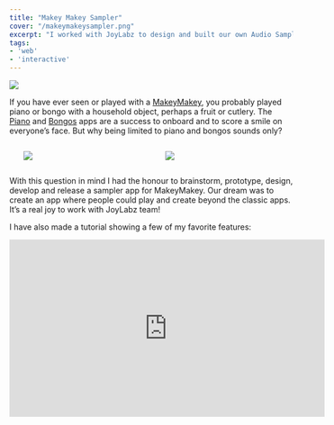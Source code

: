 ```yaml
---
title: "Makey Makey Sampler"
cover: "/makeymakeysampler.png"
excerpt: "I worked with JoyLabz to design and built our own Audio Sampler App because we saw the demand from the music community for a simple tool to be able to mix sounds and music with Makey Makey."
tags:
- 'web'
- 'interactive'
---
```


[![](makeymakeysampler.png)](https://apps.makeymakey.com/sampler/)

If you have ever seen or played with a [MakeyMakey](https://makeymakey.com/), you probably played piano or bongo with a household object, perhaps a fruit or cutlery. The [Piano](https://apps.makeymakey.com/piano/) and [Bongos](https://apps.makeymakey.com/bongos/) apps are a success to onboard and to score a smile on everyone’s face. But why being limited to piano and bongos sounds only?

<div style="display:flex; align-items: center; justify-content: center;">

<div style="width: 40%; margin: 0 5%;">

[![](makeymakeypiano.png)](https://apps.makeymakey.com/piano/)

</div>

<div style="width: 40%; margin: 0 5%;">

[![](makeymakeybongos.png)](https://apps.makeymakey.com/bongos/)

</div>

</div>

With this question in mind I had the honour to brainstorm, prototype, design, develop and release a sampler app for MakeyMakey.  Our dream was to create an app where people could play and create beyond the classic apps. It’s a real joy to work with JoyLabz team!

I have also made a tutorial showing a few of my favorite features:

<iframe width="560" height="315" src="https://www.youtube-nocookie.com/embed/Zj7ezjOlPbc" title="YouTube video player" frameborder="0" allow="accelerometer; autoplay; clipboard-write; encrypted-media; gyroscope; picture-in-picture" allowfullscreen></iframe>
